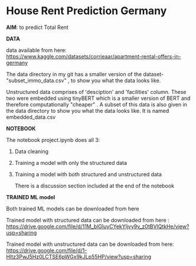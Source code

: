 # House Rent Prediction Germany

**AIM**: to predict Total Rent  


**DATA**

data available from here: https://www.kaggle.com/datasets/corrieaar/apartment-rental-offers-in-germany

The data directory in my git has a smaller version of the dataset- "subset_immo_data.csv" , to show you what the data looks like. 

Unstructured data comprises of 'desciption' and 'facilities' column. These two were embedded using tinyBERT which is a smaller version of BERT and therefore computationally "cheaper" . A subset of this data is also given in the data directory to show you what the data looks like. It is named embedded_data.csv 


**NOTEBOOK**

The notebook project.ipynb does all 3: 
1. Data cleaning
2. Training a model with only the structured data
3. Training a model with both structured and unstructured data

   There is a discussion section included at the end of the notebook




**TRAINED ML model**


Both trained ML models can be downloaded from here

Trained model with structured data can be downloaded from here : https://drive.google.com/file/d/11M_blGluyCYekYljvy9v_z0tBVlQtkHe/view?usp=sharing 

Trained model with unstructured data can be downloaded from here: https://drive.google.com/file/d/1-Hltz3PwJ5Hz0LCTSE6pWGx9kJLp55HP/view?usp=sharing

